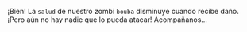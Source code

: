 ¡Bien! La `salud` de nuestro zombi `bouba` disminuye cuando recibe daño. ¡Pero aún no hay nadie que lo pueda atacar! Acompañanos...